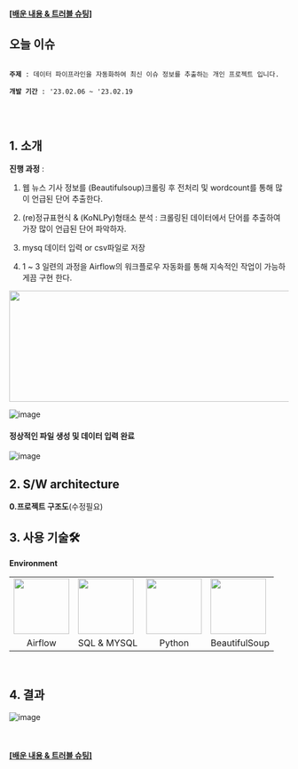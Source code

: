 <h4>
<a target="_blank" href="https://www.notion.so/2c6f5a2112364cc8b6b60e6b6341d70e">
   [배운 내용 & 트러블 슈팅]
</a>
</h4>

## 오늘 이슈
<pre>
<code>
<b>주제</b> : 데이터 파이프라인을 자동화하여 최신 이슈 정보를 추출하는 개인 프로젝트 입니다. </br>
<b>개발 기간</b> : '23.02.06 ~ '23.02.19</br></br>
</code>
</pre>

## 1. 소개

<b>진행 과정</b> : <br>
1. 웹 뉴스 기사 정보를 (Beautifulsoup)크롤링 후 전처리 및 wordcount를 통해 많이 언급된 단어 추출한다.<br>

2. (re)정규표현식 & (KoNLPy)형태소 분석 : 크롤링된 데이터에서 단어를 추출하여 가장 많이 언급된 단어 파악하자.<br>

3. mysq 데이터 입력 or csv파일로 저장<br>

3. 1 ~ 3 일련의 과정을 Airflow의 워크플로우 자동화를 통해 지속적인 작업이 가능하게끔 구현 한다.</br>

<img src="https://user-images.githubusercontent.com/76522430/220311923-97414f68-e459-4292-9ba4-d9622ee3b93c.png" width="600" height="200">

![image](https://user-images.githubusercontent.com/76522430/220312498-664a845c-9cb2-48ce-9641-0a227c75ebed.png)


#### 정상적인 파일 생성 및 데이터 입력 완료
![image](https://user-images.githubusercontent.com/76522430/220214659-82620066-032f-410c-83c7-fe6e36d8558e.png)

## 2. S/W architecture

**0.프로젝트 구조도**(수정필요)


## 3. 사용 기술🛠

**Environment**
   <table>
     <tr>
       <td><img src="https://user-images.githubusercontent.com/76522430/219982237-e0b5a7c4-73f3-4274-9ee9-ff8fcb336add.png" width="100" height="100"></td>
       <td><img src="https://user-images.githubusercontent.com/76522430/219982214-47103bf0-af0f-499d-b165-2b725b9b1ff6.png" width="100" height="100"></td>
       <td><img src="https://user-images.githubusercontent.com/76522430/219982269-70d12c5a-2491-4702-9cd4-f95d585918e7.png" width="100" height="100"></td>
       <td><img src="https://user-images.githubusercontent.com/76522430/219982070-a3a427b6-9789-4064-a0ec-070b704cac18.png" width="100" height="100"></td>
     </tr>
     <tr>
       <td align=center>Airflow</td>
       <td align=center>SQL & MYSQL</td>
       <td align=center>Python</td>
       <td align=center>BeautifulSoup</td>
     </tr>
   </table>
<br>

## 4. 결과

![image](https://user-images.githubusercontent.com/76522430/220311328-3f69ff28-e7ed-4e16-b1cf-c16e08887268.png)

<br>

<h4>
<a target="_blank" href="https://www.notion.so/2c6f5a2112364cc8b6b60e6b6341d70e">
   [배운 내용 & 트러블 슈팅]
</a>
</h4>
